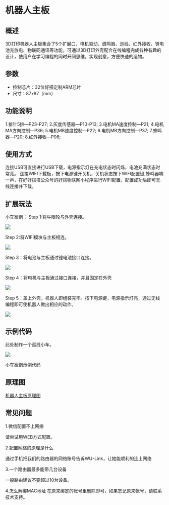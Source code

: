 # 机器人主板

## 概述

3D打印机器人主板集合了5个扩展口、电机驱动、蜂鸣器、巡线、红外接收、锂电池充放电、物联网通讯等功能，可通过3D打印外壳配合在线编程完成各种有趣的设计，使用户在学习编程的同时开阔思维，实现创意，方便快速的造物。

## 参数

* 控制芯片：32位好搭定制ARM芯片 
* 尺寸：87x87（mm）

## 功能说明

1.排针5排—P23-P27; 2.灰度传感器—P10-P13; 3.电机MA速度控制—P21; 4.电机MA方向控制—P36; 5.电机MB速度控制—P22; 6.电机MB方向控制—P37; 7.蜂鸣器—P20; 8.红外接收—P06;

## 使用方式

连接USB可直接进行USB下载，电源指示灯在充电状态时闪烁，电池充满状态时常亮。 连接WIFI下载板，按下电源键开关机，关机状态按下WIFI配置键,蜂鸣器响一声，在好好搭搭公众号的好搭物联网小程序进行WIFI配置，配置成功后即可无线连接并下载。

## 扩展玩法

小车案例： Step 1:将牛眼轮与外壳连接。

![](../../.gitbook/assets/jiqiren-1.png)

Step 2:将WIFI模块与主板相连。

![](../../.gitbook/assets/jiqiren-2.png)

Step 3：将电池与主板通过锂电池接口连接。

![](../../.gitbook/assets/jiqiren-3.png)

Step 4：将电机与主板通过接口连接，并且固定在外壳

![](../../.gitbook/assets/jiqiren-4.png)

Step 5：盖上外壳，机器人即组装完毕。按下电源键，电源指示灯亮，通过无线编程即可使机器人做出相应的动作。

![](../../.gitbook/assets/jiqiren-5.png)

## 示例代码

此处制作一个巡线小车。

![](../../.gitbook/assets/jiqiren-6.png)

[小车案例示例代码](http://www.haohaodada.com/wulink-nano/index.php?id=5701)

## 原理图

[机器人主板原理图](https://github.com/Haohaodada-official/docs/blob/master/3d-da-yin-tao-jian/pdf/%E6%9C%BA%E5%99%A8%E4%BA%BA%E4%B8%BB%E6%9D%BF.pdf)

## 常见问题

1.微信配置不上网络

请尝试用WEB方式配置。

2.配置网络的原理是什么

通过手机把我们的路由器的网络账号告诉WU-Link，让她能顺利的连上网络

3.一个路由器最多能带几台设备

一般路由建议不要超过10台设备。

4.怎么解绑MAC地址 在原来绑定的账号里删除即可，如果忘记原来帐号，请联系技术支持。

